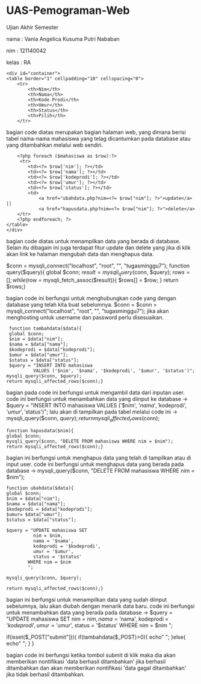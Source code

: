 # UAS-Pemograman-Web
Ujian Akhir Semester 

nama : Vania Angelica Kusuma Putri Nababan

nim  : 121140042

kelas  : RA
    
    <div id="container">
    <table border="1" cellpadding="10" cellspacing="0">
        <tr>
            <th>Nim</th>
            <th>Nama</th>
            <th>Kode Prodi</th>
            <th>Umur</th>
            <th>Status</th>
            <th>Pilih</th>
        </tr>
bagian code diatas merupakan bagian halaman web, yang dimana berisi tabel nama-nama mahasiswa yang telag dicantumkan pada 
database atau yang ditambahkan melalui web sendiri. 

        <?php foreach ($mahasiswa as $row):?>
         <tr>
            <td><?= $row['nim']; ?></td>
            <td><?= $row['nama']; ?></td>
            <td><?= $row['kodeprodi']; ?></td>
            <td><?= $row['umur']; ?></td>
            <td><?= $row['status']; ?></td>
            <td>
                <a href="ubahdata.php?nim=<?= $row["nim"]; ?>">update</a> || 
                <a href="hapusdata.php?nim=<?= $row["nim"]; ?>">delete</a>
        </tr>
        <?php endforeach; ?>
    </table>
    </div>
bagian code diatas untuk menampilkan data yang berada di database. Selain itu dibagain ini juga terdapat fitur update dan delete yang jika di klik 
akan link ke halaman mengubah data dan menghapus data.

$conn = mysqli_connect("localhost", "root", "", "tugasminggu7");
function query($query){
    global $conn;
    $result = mysqli_query($conn, $query);
    $rows = [];
    while($row = mysqli_fetch_assoc($result)){
        $rows[] = $row;
    }
    return $rows;}

bagian code ini berfungsi untuk menghubungkan code yang dengan database yang telah kita buat sebelumnya. 
$conn = $conn = mysqli_connect("localhost", "root", "", "tugasminggu7"); jika akan menghosting untuk username dan password perlu disesuaikan. 

     function tambahdata($data){
     global $conn;
     $nim = $data["nim"];
     $nama = $data["nama"];
     $kodeprodi = $data["kodeprodi"];
     $umur = $data["umur"];
     $status = $data["status"];
     $query = "INSERT INTO mahasiswa 
              VALUES ('$nim', '$nama', '$kodeprodi', '$umur', '$status')";
    mysqli_query($conn, $query);
    return mysqli_affected_rows($conn);}

bagian pada code ini berfungsi untuk mengambil data dari inputan user. 
code ini berfungsi untuk menambahkan data yang diinput ke database -> $query = "INSERT INTO mahasiswa  VALUES ('$nim', '$nama', '$kodeprodi', '$umur', '$status')";
lalu akan di tampilkan pada tabel melalui code ini -> mysqli_query($conn, $query);
return mysqli_affected_rows($conn);

    function hapusdata($nim){
    global $conn;
    mysqli_query($conn, "DELETE FROM mahasiswa WHERE nim = $nim");
    return mysqli_affected_rows($conn);}
    
bagian ini berfungsi untuk menghapus data yang telah di tampilkan atau di input user.
code ini berfungsi untuk menghapus data yang berada pada database -> mysqli_query($conn, "DELETE FROM mahasiswa WHERE nim = $nim");

    function ubahdata($data){
    global $conn;
    $nim = $data["nim"];
    $nama = $data["nama"];
    $kodeprodi = $data["kodeprodi"];
    $umur= $data["umur"];
    $status = $data["status"];

    $query = "UPDATE mahasiswa SET
              nim = $nim,
              nama = '$nama',
              kodeprodi = '$kodeprodi',
              umur = '$umur',
              status = '$status'
            WHERE nim = $nim
            ";
            
    mysqli_query($conn, $query);

    return mysqli_affected_rows($conn);}

bagian ini berfungsi untuk menampilkan data yang sudah diinput sebelumnya, lalu akan diubah dengan menarik data 
baru.
code ini berfungsi untuk menambahkan data yang berada pada database ->  $query = "UPDATE mahasiswa SET
              nim = $nim,
              nama = '$nama',
              kodeprodi = '$kodeprodi',
              umur = '$umur',
              status = '$status'
            WHERE nim = $nim
            ";

if(isset($_POST["submit"])){
if(tambahdata($_POST)>0){
    echo"
        <script>
            alert('Data Berhasil Ditambahkan');
            document.location.href = 'index.php';
        </script>
    ";
  }else{
    echo"
        <script>
             alert('Data Gagal Ditambahkan');
            document.location.href = 'index.php';
    </script>
    ";
  }
}

bagian code ini berfungsi ketika tombol submit di klik maka dia akan memberikan nontifikasi 
'data berhasil ditambahkan' jika berhasil ditambahkan dan akan memberikan nontifikasi 'data gagal ditambahkan' 
jika tidak berhasil ditambahkan.

